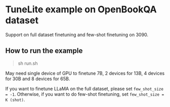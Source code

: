 # TuneLite example on OpenBookQA dataset

Support on full dataset finetuning and few-shot finetuning on 3090.

## How to run the example

> sh run.sh

May need single device of GPU to finetune 7B, 2 devices for 13B, 4 devices for 30B and 8 devices for 65B.

If you want to finetune LLaMA on the full dataset, please set `few_shot_size = -1`. 
Otherwise, if you want to do few-shot finetuning, set `few_shot_size = K (shot)`.

